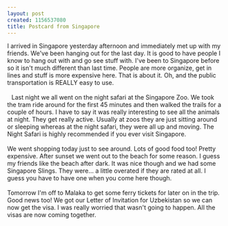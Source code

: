 ```yaml
--- 
layout: post
created: 1156537080
title: Postcard from Singapore
---
```

I arrived in Singapore yesterday afternoon and immediately met up with my friends.  We've been hanging out for the last day.  It is good to have people I know to hang out with and go see stuff with.  I've been to Singapore before so it isn't much different than last time.  People are more organize, get in lines and stuff is more expensive here.  That is about it.  Oh, and the public transportation is REALLY easy to use.<br /><br /><a href="/sites/default/files/blog/SingaporeJPG-735652.jpg"><img style="float:left;cursor:hand;margin:0 10px 10px 0;" src="/sites/default/files/blog/SingaporeJPG-733972.jpg" border="0" alt="" /></a>Last night we all went on the night safari at the Singapore Zoo.  We took the tram ride around for the first 45 minutes and then walked the trails for a couple of hours.  I have to say it was really interesting to see all the animals at night.  They get really active.  Usually at zoos they are just sitting around or sleeping whereas at the night safari, they were all up and moving.  The Night Safari is highly recommended if you ever visit Singapore.<br /><br />We went shopping today just to see around.  Lots of good food too!  Pretty expensive.  After sunset we went out to the beach for some reason.  I guess my friends like the beach after dark.  It was nice though and we had some Singapore Slings.  They were... a little overated if they are rated at all.  I guess you have to have one when you come here though.<br /><br />Tomorrow I'm off to Malaka to get some ferry tickets for later on in the trip. Good news too!  We got our Letter of Invitation for Uzbekistan so we can now get the visa.  I was really worried that wasn't going to happen.  All the visas are now coming together.
